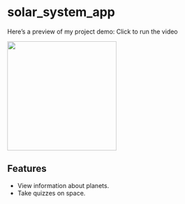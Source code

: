 # solar_system_app

Here’s a preview of my project demo: Click to run the video

<img src="https://github.com/ilyesaouak/app_solaire_arabic/blob/master/assets/solarapp.gif" width="250" />

## Features
- View information about planets.
- Take quizzes on space.
